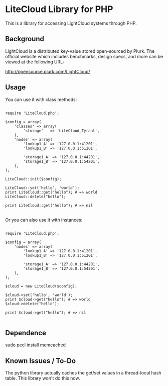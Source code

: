 # LiteCloud Library for PHP
This is a library for accessing LightCloud systems through PHP.

## Background

LightCloud is a distributed key-value stored open-sourced by Plurk.
The official website which includes benchmarks, design specs, and
more can be viewed at the following URL:

http://opensource.plurk.com/LightCloud/

## Usage

You can use it with class methods:

<pre>
<code>
require 'LiteCloud.php';

$config = array(
	'classes' => array(
		'storage' 	=> 'LiteCloud_Tyrant',
	),
	'nodes' => array(	
		'lookup1_A' => '127.0.0.1:41201',
		'lookup1_B' => '127.0.0.1:51201',

		'storage1_A' => '127.0.0.1:44201',
		'storage1_B' => '127.0.0.1:54201',
	),
);

LiteCloud::init($config);

LiteCloud::set('hello', 'world');
print LiteCloud::get("hello"); # => world
LiteCloud::delete("hello");

print LiteCloud::get("hello"); # => nil
</code>
</pre>

Or you can also use it with instances:

<pre>
<code>
require 'LiteCloud.php';

$config = array(
	'nodes' => array(	
		'lookup1_A' => '127.0.0.1:41201',
		'lookup1_B' => '127.0.0.1:51201',

		'storage1_A' => '127.0.0.1:44201',
		'storage1_B' => '127.0.0.1:54201',
	),
);

$cloud = new LiteCloud($config);

$cloud->set('hello', 'world');
print $cloud->get("hello"); # => world
$cloud->delete("hello");

print $cloud->get("hello"); # => nil
</code>
</pre>

## Dependence

  sudo pecl install memcached

## Known Issues / To-Do

The python library actually caches the get/set values in a thread-local
hash table. This library won't do this now.
